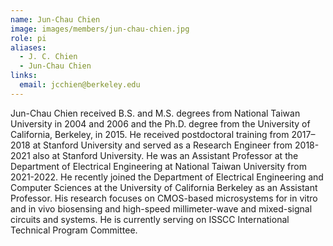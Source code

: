 ```yaml
---
name: Jun-Chau Chien
image: images/members/jun-chau-chien.jpg
role: pi
aliases:
  - J. C. Chien
  - Jun-Chau Chien
links:
  email: jcchien@berkeley.edu
---
```


Jun-Chau Chien received B.S. and M.S. degrees from National Taiwan University in 2004 and 2006 and the Ph.D. degree from the University of California, Berkeley, in 2015. He received postdoctoral training from 2017–2018 at Stanford University and served as a Research Engineer from 2018-2021 also at Stanford University. He was an Assistant Professor at the Department of Electrical Engineering at National Taiwan University from 2021-2022. He recently joined the Department of Electrical Engineering and Computer Sciences at the University of California Berkeley as an Assistant Professor. His research focuses on CMOS-based microsystems for in vitro and in vivo biosensing and high-speed millimeter-wave and mixed-signal circuits and systems. He is currently serving on ISSCC International Technical Program Committee.

